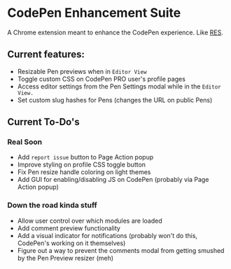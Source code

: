 # CodePen Enhancement Suite

A Chrome extension meant to enhance the CodePen experience. Like [RES](https://github.com/honestbleeps/Reddit-Enhancement-Suite).

## Current features:
* Resizable Pen previews when in `Editor View`
* Toggle custom CSS on CodePen PRO user's profile pages
* Access editor settings from the Pen Settings modal while in the `Editor View.`
* Set custom slug hashes for Pens (changes the URL on public Pens)

## Current To-Do's

### Real Soon
* Add `report issue` button to Page Action popup
* Improve styling on profile CSS toggle button
* Fix Pen resize handle coloring on light themes
* Add GUI for enabling/disabling JS on CodePen (probably via Page Action popup)

### Down the road kinda stuff
* Allow user control over which modules are loaded
* Add comment preview functionality 
* Add a visual indicator for notifications (probably won't do this, CodePen's working on it themselves)
* Figure out a way to prevent the comments modal from getting smushed by the Pen Preview resizer (meh)